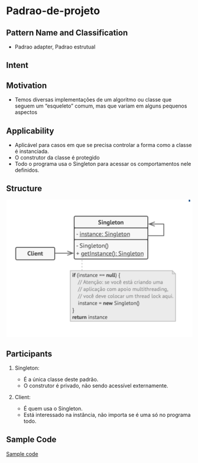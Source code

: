 # Padrao-de-projeto

## Pattern Name and Classification
- Padrao adapter, Padrao estrutual

## Intent

## Motivation
- Temos diversas implementações de um algoritmo ou classe que seguem um “esqueleto” comum, mas que variam em alguns pequenos aspectos

## Applicability
- Aplicável para casos em que se precisa controlar a forma como a classe é instanciada.
 - O construtor da classe é protegido
 - Todo o programa usa o Singleton para acessar os comportamentos nele definidos.


## Structure
![alt text](https://github.com/TakumaShimabukuro/Padrao-de-projeto/blob/master/images/Singleton.png)

## Participants

1. Singleton:
   - É a única classe deste padrão.
   - O construtor é privado, não sendo acessível externamente.

2. Client:
   - É quem usa o Singleton.
   - Está interessado na instância, não importa se é uma só no programa todo.

## Sample Code
[Sample code](https://github.com/TakumaShimabukuro/Padrao-de-projeto/tree/master/Singleton/SampleCode)
